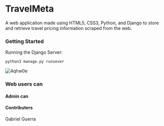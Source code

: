 # TravelMeta
A web application made using HTML5, CSS3, Python, and Django to store and retrieve travel pricing information scraped from the web.

### Getting Started
Running the Django Server:
```
python3 manage.py runsever
```
![4qhw0e](https://im7.ezgif.com/tmp/ezgif-7-99e760d479a8.gif)


### Web users can


#### Admin can


#### Contributers
Gabriel Guerra
